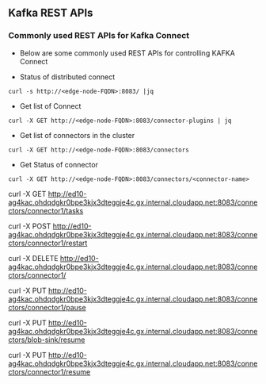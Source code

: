 ## Kafka REST APIs


### Commonly used REST APIs for Kafka Connect 

- Below are some commonly used REST APIs for controlling KAFKA Connect 

- Status of distributed connect 
```
curl -s http://<edge-node-FQDN>:8083/ |jq
```

- Get list of Connect 
```
curl -X GET http://<edge-node-FQDN>:8083/connector-plugins | jq
```
- Get list of connectors in the cluster 
```
curl -X GET http://<edge-node-FQDN>:8083/connectors
```

- Get Status of connector 
```
curl -X GET http://<edge-node-FQDN>:8083/connectors/<connector-name>
```

curl -X GET http://ed10-ag4kac.ohdqdgkr0bpe3kjx3dteggje4c.gx.internal.cloudapp.net:8083/connectors/connector1/tasks

curl -X POST http://ed10-ag4kac.ohdqdgkr0bpe3kjx3dteggje4c.gx.internal.cloudapp.net:8083/connectors/connector1/restart

curl -X DELETE http://ed10-ag4kac.ohdqdgkr0bpe3kjx3dteggje4c.gx.internal.cloudapp.net:8083/connectors/connector1/


curl -X PUT http://ed10-ag4kac.ohdqdgkr0bpe3kjx3dteggje4c.gx.internal.cloudapp.net:8083/connectors/connector1/pause

curl -X PUT http://ed10-ag4kac.ohdqdgkr0bpe3kjx3dteggje4c.gx.internal.cloudapp.net:8083/connectors/blob-sink/resume



curl -X PUT http://ed10-ag4kac.ohdqdgkr0bpe3kjx3dteggje4c.gx.internal.cloudapp.net:8083/connectors/connector1/resume 
<!--stackedit_data:
eyJoaXN0b3J5IjpbMTc0OTY2MjgwMF19
-->